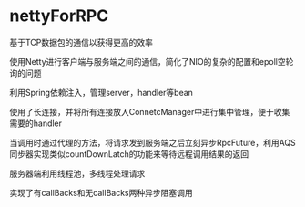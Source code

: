 # nettyForRPC
  基于TCP数据包的通信以获得更高的效率
  
  使用Netty进行客户端与服务端之间的通信，简化了NIO的复杂的配置和epoll空轮询的问题
  
  利用Spring依赖注入，管理server，handler等bean
  
  使用了长连接，并将所有连接放入ConnetcManager中进行集中管理，便于收集需要的handler
  
  当调用时通过代理的方法，将请求发到服务端之后立刻异步RpcFuture，利用AQS同步器实现类似countDownLatch的功能来等待远程调用结果的返回
  
  服务器端利用线程池，多线程处理请求
  
  实现了有callBacks和无callBacks两种异步阻塞调用
  
  
